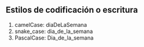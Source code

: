 ## Estilos de codificación o escritura
1. camelCase: diaDeLaSemana
2. snake_case: dia_de_la_semana
3. PascalCase: Dia_de_la_semana
